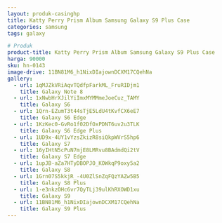 ```yaml
---
layout: produk-casinghp
title: Katty Perry Prism Album Samsung Galaxy S9 Plus Case
categories: samsung
tags: galaxy

# Produk
product-title: Katty Perry Prism Album Samsung Galaxy S9 Plus Case
harga: 90000
sku: hn-0143
image-drive: 11BN81M6_h1NixDIajownDCXM17CQehNa
gallery:
  - url: 1qMJZkVRiAqvTQdfpFarkML_FruRIDjm1
    title: Galaxy Note 8
  - url: 1xNwbHrXJilYiImxMYMMmeJoeCuz_TAMY
    title: Galaxy S6
  - url: 1Qrn-EZumT3t44sTjE5LdU4tKvfCX6eE7
    title: Galaxy S6 Edge
  - url: 1KzKec0-GvRo1f02DfOxPDNT6uv2u3TLK
    title: Galaxy S6 Edge Plus
  - url: 1UD9x-4UY1vYzsZkizR8siQkpWVrS5hp6
    title: Galaxy S7
  - url: 16yIHtN5cPuN7mjE8LMRvu8BAdmdQi2tV
    title: Galaxy S7 Edge
  - url: 1upJB-aZa7HTyDBOPJO_KOWkqP9oxy5a2
    title: Galaxy S8
  - url: 1Grn07S5kkjR_-4U0ZlSnZqFQzYAZw5B5
    title: Galaxy S8 Plus
  - url: 1-e3nkzOHc6vr7QyTLj39ulKhRXOWD1xu
    title: Galaxy S9
  - url: 11BN81M6_h1NixDIajownDCXM17CQehNa
    title: Galaxy S9 Plus
---
```

